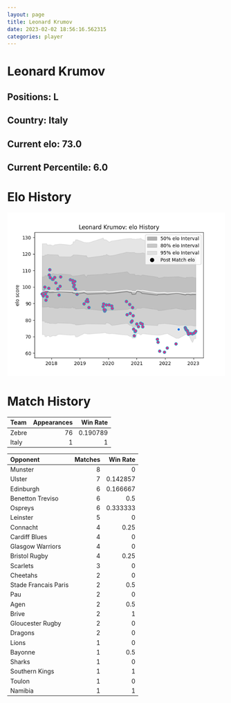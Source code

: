 ```yaml
---  
layout: page  
title: Leonard Krumov  
date: 2023-02-02 18:56:16.562315  
categories: player  
---
```

# Leonard Krumov

## Positions: L

## Country: Italy

## Current elo: 73.0

## Current Percentile: 6.0

# Elo History


![elo history](history_LeonardKrumov.png)
# Match History


| Team   |   Appearances |   Win Rate |
|:-------|--------------:|-----------:|
| Zebre  |            76 |   0.190789 |
| Italy  |             1 |   1        |

| Opponent             |   Matches |   Win Rate |
|:---------------------|----------:|-----------:|
| Munster              |         8 |   0        |
| Ulster               |         7 |   0.142857 |
| Edinburgh            |         6 |   0.166667 |
| Benetton Treviso     |         6 |   0.5      |
| Ospreys              |         6 |   0.333333 |
| Leinster             |         5 |   0        |
| Connacht             |         4 |   0.25     |
| Cardiff Blues        |         4 |   0        |
| Glasgow Warriors     |         4 |   0        |
| Bristol Rugby        |         4 |   0.25     |
| Scarlets             |         3 |   0        |
| Cheetahs             |         2 |   0        |
| Stade Francais Paris |         2 |   0.5      |
| Pau                  |         2 |   0        |
| Agen                 |         2 |   0.5      |
| Brive                |         2 |   1        |
| Gloucester Rugby     |         2 |   0        |
| Dragons              |         2 |   0        |
| Lions                |         1 |   0        |
| Bayonne              |         1 |   0.5      |
| Sharks               |         1 |   0        |
| Southern Kings       |         1 |   1        |
| Toulon               |         1 |   0        |
| Namibia              |         1 |   1        |